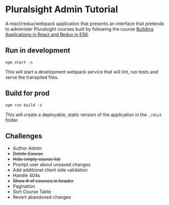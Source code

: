 # Pluralsight Admin Tutorial
A react/redux/webpack application that presents an interface that pretends to administer Pluralsight courses built by following the course [Building Applications in React and Redux in ES6](https://app.pluralsight.com/library/courses/react-redux-react-router-es6/table-of-contents).

## Run in development
```npm start -s ```

This will start a development webpack service that will lint, run tests and serve the transpiled files.

## Build for prod
```npm run build -s```

This will create a deployable, static version of the application in the `./dist` folder.

## Challenges
- Author Admin
- ~~Delete Course~~
- ~~Hide empty course list~~
- Prompt user about unsaved changes
- Add additional client side validation
- Handle 404s
- ~~Show # of courses in header~~
- Pagination
- Sort Course Table
- Revert abandoned changes
